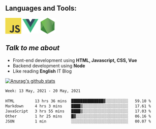## **Languages and Tools:**      
<code><img height="50" src="https://raw.githubusercontent.com/github/explore/80688e429a7d4ef2fca1e82350fe8e3517d3494d/topics/javascript/javascript.png"></code>
<code><img height="50"  src="https://raw.githubusercontent.com/github/explore/80688e429a7d4ef2fca1e82350fe8e3517d3494d/topics/vue/vue.png"></code>
<code><img height="50"  src="https://raw.githubusercontent.com/github/explore/80688e429a7d4ef2fca1e82350fe8e3517d3494d/topics/nodejs/nodejs.png"></code>

## *Talk to me about*
- Front-end development using **HTML, Javascript, CSS, Vue**
- Backend development using **Node**
- Like reading **English** IT Blog    

[![Anurag's github stats](https://github-readme-stats.vercel.app/api?username=qdi5)](https://github.com/anuraghazra/github-readme-stats)    

<!--START_SECTION:waka-->
```text
Week: 13 May, 2021 - 20 May, 2021

HTML         13 hrs 36 mins  ██████████████▓░░░░░░░░░░   59.10 % 
Markdown     4 hrs 3 mins    ████▒░░░░░░░░░░░░░░░░░░░░   17.61 % 
JavaScript   3 hrs 55 mins   ████▒░░░░░░░░░░░░░░░░░░░░   17.03 % 
Other        1 hr 25 mins    █▓░░░░░░░░░░░░░░░░░░░░░░░   06.16 % 
JSON         1 min           ░░░░░░░░░░░░░░░░░░░░░░░░░   00.07 % 
```
<!--END_SECTION:waka-->
